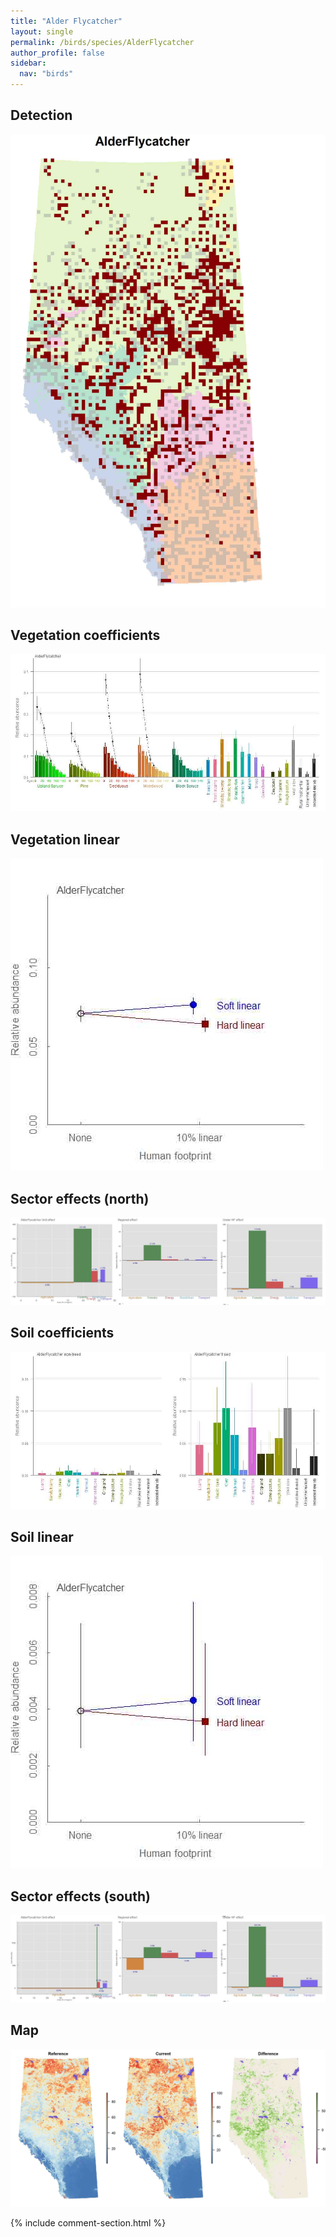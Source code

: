 ```yaml
---
title: "Alder Flycatcher"
layout: single
permalink: /birds/species/AlderFlycatcher
author_profile: false
sidebar:
  nav: "birds"
---
```


<h2>Detection</h2>

![](/assets/images/birds/AlderFlycatcher/det.jpg)

<h2>Vegetation coefficients</h2>

![](/assets/images/birds/AlderFlycatcher/veghf.jpg)

<h2>Vegetation linear</h2>

![](/assets/images/birds/AlderFlycatcher/lin-north.jpg)

<h2>Sector effects (north)</h2>

![](/assets/images/birds/AlderFlycatcher/sector-north.jpg)

<h2>Soil coefficients</h2>

![](/assets/images/birds/AlderFlycatcher/soilhf.jpg)

<h2>Soil linear</h2>

![](/assets/images/birds/AlderFlycatcher/lin-south.jpg)

<h2>Sector effects (south)</h2>

![](/assets/images/birds/AlderFlycatcher/sector-south.jpg)

<h2>Map</h2>

![](/assets/images/birds/AlderFlycatcher/map.jpg)

{% include comment-section.html %}
